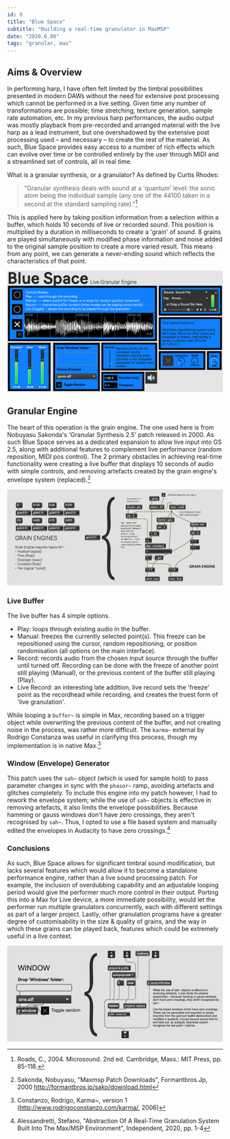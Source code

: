 ```yaml
---
id: 0
title: "Blue Space"
subtitle: "Building a real-time granulator in MaxMSP"
date: "2020.6.08"
tags: "granular, max"
---
```

## Aims & Overview
In performing harp, I have often felt limited by the timbral possibilities presented in modern DAWs
without the need for extensive post processing which cannot be performed in a live setting. Given time any number of transformations are possible; time stretching, texture generation, sample rate automation, etc. In my previous harp performances, the audio output was mostly playback from pre-recorded and arranged material with the live harp as a lead instrument, but one overshadowed by the extensive post processing used – and necessary – to create the rest of the material. As such, Blue Space provides easy access to a number of rich effects which can evolve over time or be controlled entirely by the user through MIDI and a streamlined set of controls, all in real time.

What is a granular synthesis, or a granulator? As defined by Curtis Rhodes:

> "Granular synthesis deals with sound at a 'quantum' level: the sonic atom being the individual sample (any one of the 44100 taken in a second at the standard sampling rate)."[^1]

This is applied here by taking position information from a selection within a buffer, which holds 10 seconds of live or recorded sound. This position is multiplied by a duration in milliseconds to create a 'grain' of sound. 8 grains are played simultaneously with modified phase information and noise added to the original sample position to create a more varied result. This means from any point, we can generate a never-ending sound which reflects the characteristics of that point.

![overview](https://raw.githubusercontent.com/haelyons/Website-Content/master/BLUE%20SPACE.png)

## Granular Engine
The heart of this operation is the grain engine. The one used here is from Nobuyasu Sakonda's 'Granular Synthesis 2.5' patch released in 2000. As such Blue Space serves as a dedicated expansion to allow live input into GS 2.5, along with additional features to complement live performance (random reposition, MIDI pos control). The 2 primary obstacles in achieving real-time functionality were creating a live buffer that displays 10 seconds of audio with simple controls, and removing artefacts created by the grain engine's envelope system (replaced).[^2]

![engine](https://raw.githubusercontent.com/haelyons/Website-Content/master/blue%20space/Blue-Space--Grain-Engine.jpg)

### Live Buffer
The live buffer has 4 simple options.
* Play: loops through existing audio in the buffer.
* Manual: freezes the currently selected point(s). This freeze can be repositioned using the cursor, random repositioning, or position randomisation (all options on the main interface).
* Record: records audio from the chosen input source through the buffer until turned off. Recording can be done with the freeze of another point still playing (Manual), or the previous content of the buffer still playing (Play).
* Live Record: an interesting late addition, live record sets the 'freeze' point as the recordhead while recording, and creates the truest form of 'live granulation'.

While looping a `buffer~` is simple in Max, recording based on a trigger object while overwriting the previous content of the buffer, and not creating noise in the process, was rather more difficult. The `karma~` external by Rodrigo Constanza was useful in clarifying this process, though my implementation is in native Max.[^3]


### Window (Envelope) Generator
This patch uses the `sah~` object (which is used for sample hold) to pass parameter changes in sync with the `phasor~` ramp, avoiding artefacts and glitches completely. To include this engine into my patch however, I had to rework the envelope system; while the use of `sah~` objects is effective in removing artefacts, it also limits the envelope possibilities. Because hamming or gauss windows don't have zero crossings, they aren't recognised by `sah~`. Thus, I opted to use a file based system and manually edited the envelopes in Audacity to have zero crossings.[^4]

### Conclusions
As such, Blue Space allows for significant timbral sound modification, but lacks several features which would allow it to become a standalone performance engine, rather than a live sound processing patch. For example, the inclusion of overdubbing capability and an adjustable looping period would give the performer much more control in their output. Porting this into a Max for Live device, a more immediate possibility, would let the performer run multiple granulators concurrently, each with different settings as part of a larger project. Lastly, other granulation programs have a greater degree of customisability in the size & quality of grains, and the way in which these grains can be played back, features which could be extremely useful in a live context.

![window](https://raw.githubusercontent.com/haelyons/Website-Content/master/blue%20space/Blue-Space--Grain-Window.jpg)

[^1]: Roads, C., 2004. Microsound. 2nd ed. Cambridge, Mass.: MIT Press, pp. 85-118.
[^2]: Sakonda, Nobuyasu, "Maxmsp Patch Downloads", Formantbros.Jp, 2000 <http://formantbros.jp/sako/download.html>
[^3]: Constanzo, Rodrigo, Karma~, version 1 (http://www.rodrigoconstanzo.com/karma/, 2006)
[^4]: Alessandretti, Stefano, "Abstraction Of A Real-Time Granulation System Built Into The Max/MSP Environment", Independent, 2020, pp. 1-4
